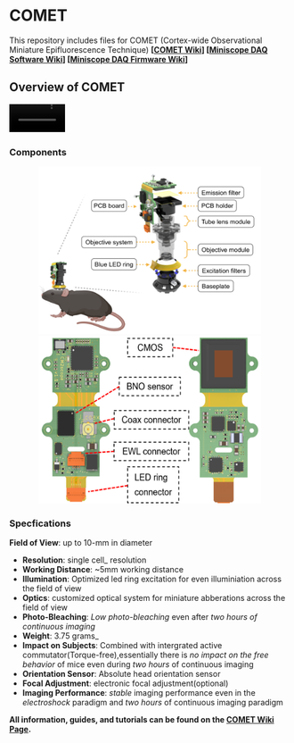# COMET
This repository includes files for COMET (Cortex-wide Observational Miniature Epifluorescence Technique)
**[[COMET Wiki](https://github.com/ChangliangGuo2/COMET/wiki)] [[Miniscope DAQ Software Wiki](https://github.com/Aharoni-Lab/Miniscope-DAQ-QT-Software/wiki)] [[Miniscope DAQ Firmware Wiki](https://github.com/Aharoni-Lab/Miniscope-DAQ-Cypress-firmware/wiki)]**

## Overview of COMET
<video width="100" height="50" src="https://github.com/user-attachments/assets/f9d4e9b6-175c-49de-b77d-f8bc424e642c"></video>
### Components
<div align=center>
<img src="/img/Explosion.png" width="400" height="300"/><img src="/img/PCB.png" width="400" height="300"/>
</div>

### Specfications
 **Field of View**: up to 10-mm in diameter
- **Resolution**: single cell_ resolution
- **Working Distance**: ~5mm working distance
- **Illumination**: Optimized led ring excitation for even illuminiation across the field of view
- **Optics**: customized optical system for miniature abberations across the field of view
- **Photo-Bleaching**: _Low photo-bleaching_ even after _two hours of continuous imaging_
- **Weight**: 3.75 grams_
- **Impact on Subjects**: Combined with intergrated active commutator(Torque-free),essentially there is _no impact on the free behavior_ of mice even during _two hours_ of continuous imaging
- **Orientation Sensor**: Absolute head orientation sensor
- **Focal Adjustment**: electronic focal adjustment(optional)
- **Imaging Performance**: _stable_ imaging performance even in the _electroshock_ paradigm and  _two hours_ of continuous imaging paradigm
<p dir="auto"><strong>All information, guides, and tutorials can be found on the <a href="https://github.com/ChangliangGuo2/COMET/wiki">COMET Wiki Page</a>.</strong></p>
